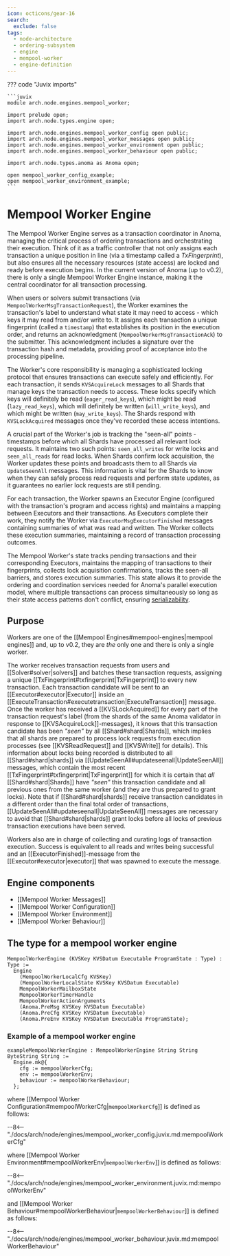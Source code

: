 ```yaml
---
icon: octicons/gear-16
search:
  exclude: false
tags:
  - node-architecture
  - ordering-subsystem
  - engine
  - mempool-worker
  - engine-definition
---
```


??? code "Juvix imports"

    ```juvix
    module arch.node.engines.mempool_worker;

    import prelude open;
    import arch.node.types.engine open;

    import arch.node.engines.mempool_worker_config open public;
    import arch.node.engines.mempool_worker_messages open public;
    import arch.node.engines.mempool_worker_environment open public;
    import arch.node.engines.mempool_worker_behaviour open public;

    import arch.node.types.anoma as Anoma open;

    open mempool_worker_config_example;
    open mempool_worker_environment_example;
    ```

# Mempool Worker Engine

The Mempool Worker Engine serves as a transaction coordinator in Anoma, managing
the critical process of ordering transactions and orchestrating their execution.
Think of it as a traffic controller that not only assigns each transaction a unique
position in line (via a timestamp called a *TxFingerprint*), but also ensures all the
necessary resources (state access) are locked and ready before execution begins. In
the current version of Anoma (up to v0.2), there is only a single Mempool Worker Engine
instance, making it the central coordinator for all transaction processing.

When users or solvers submit transactions (via `MempoolWorkerMsgTransactionRequest`),
the Worker examines the transaction's label to understand what state it may need to
access - which keys it may read from and/or write to. It assigns each transaction a
unique fingerprint (called a `timestamp`) that establishes its position in the
execution order, and returns an acknowledgment (`MempoolWorkerMsgTransactionAck`)
to the submitter. This acknowledgment includes a signature over the transaction
hash and metadata, providing proof of acceptance into the processing pipeline.

The Worker's core responsibility is managing a sophisticated locking protocol that
ensures transactions can execute safely and efficiently. For each transaction, it
sends `KVSAcquireLock` messages to all Shards that manage keys the transaction
needs to access. These locks specify which keys will definitely be read
(`eager_read_keys`), which might be read (`lazy_read_keys`), which will definitely
be written (`will_write_keys`), and which might be written (`may_write_keys`).
The Shards respond with `KVSLockAcquired` messages once they've recorded these
access intentions.

A crucial part of the Worker's job is tracking the "seen-all" points - timestamps
before which all Shards have processed all relevant lock requests. It maintains two
such points: `seen_all_writes` for write locks and `seen_all_reads` for read locks.
When Shards confirm lock acquisition, the Worker updates these points and
broadcasts them to all Shards via `UpdateSeenAll` messages. This information is
vital for the Shards to know when they can safely process read requests and perform
state updates, as it guarantees no earlier lock requests are still pending.

For each transaction, the Worker spawns an Executor Engine (configured with the
transaction's program and access rights) and maintains a mapping between Executors
and their transactions. As Executors complete their work, they notify the Worker
via `ExecutorMsgExecutorFinished` messages containing summaries of what was read
and written. The Worker collects these execution summaries, maintaining a record
of transaction processing outcomes.

The Mempool Worker's state tracks pending transactions and their corresponding
Executors, maintains the mapping of transactions to their fingerprints,
collects lock acquisition confirmations, tracks the seen-all barriers, and stores
execution summaries. This state allows it to provide the ordering and
coordination services needed for Anoma's parallel execution model, where multiple
transactions can process simultaneously so long as their state access patterns
don't conflict, ensuring [serializability](https://en.wikipedia.org/wiki/Database_transaction_schedule#Serializable).

## Purpose

Workers are one of the [[Mempool Engines#mempool-engines|mempool engines]]
and, up to v0.2, they are _the_ only one and there is only a single worker.

The worker receives transaction requests from users and
[[Solver#solver|solvers]] and batches these transaction requests, assigning a
unique [[TxFingerprint#txfingerprint|TxFingerprint]] to every new transaction.
Each transaction candidate will be sent to an [[Executor#executor|Executor]]
inside an [[ExecuteTransaction#executetransaction|ExecuteTransaction]] message.
Once the worker has received a [[KVSLockAcquired]] for every part of the
transaction request's label (from the shards of the same Anoma validator in
response to [[KVSAcquireLock]]-messages), it knows that this transaction
candidate has been _"seen"_ by all [[Shard#shard|Shards]], which implies that
all shards are prepared to process lock requests from execution processes (see
[[KVSReadRequest]] and [[KVSWrite]] for details). This information about locks
being recorded is distributed to all [[Shard#shard|shards]] via
[[UpdateSeenAll#updateseenall|UpdateSeenAll]] messages, which contain the most
recent [[TxFingerprint#txfingerprint|TxFingerprint]] for which it is certain
that _all_ [[Shard#shard|Shards]] have _"seen"_ this transaction candidate and
all previous ones from the same worker (and they are thus prepared to grant
locks). Note that if [[Shard#shard|shards]] receive transaction candidates in a
different order than the final total order of transactions,
[[UpdateSeenAll#updateseenall|UpdateSeenAll]] messages are necessary to avoid
that [[Shard#shard|shards]] grant locks before all locks of previous transaction
executions have been served.

Workers also are in charge of collecting and curating logs of transaction
execution. Success is equivalent to all reads and writes being successful and an
[[ExecutorFinished]]-message from the [[Executor#executor|executor]] that was
spawned to execute the message.

## Engine components

- [[Mempool Worker Messages]]
- [[Mempool Worker Configuration]]
- [[Mempool Worker Environment]]
- [[Mempool Worker Behaviour]]

## The type for a mempool worker engine

<!-- --8<-- [start:MempoolWorkerEngine] -->
```juvix
MempoolWorkerEngine (KVSKey KVSDatum Executable ProgramState : Type) : Type :=
  Engine
    (MempoolWorkerLocalCfg KVSKey)
    (MempoolWorkerLocalState KVSKey KVSDatum Executable)
    MempoolWorkerMailboxState
    MempoolWorkerTimerHandle
    MempoolWorkerActionArguments
    (Anoma.PreMsg KVSKey KVSDatum Executable)
    (Anoma.PreCfg KVSKey KVSDatum Executable)
    (Anoma.PreEnv KVSKey KVSDatum Executable ProgramState);
```
<!-- --8<-- [end:MempoolWorkerEngine] -->

### Example of a mempool worker engine

<!-- --8<-- [start:exampleMempoolWorkerEngine] -->
```juvix
exampleMempoolWorkerEngine : MempoolWorkerEngine String String ByteString String :=
  Engine.mk@{
    cfg := mempoolWorkerCfg;
    env := mempoolWorkerEnv;
    behaviour := mempoolWorkerBehaviour;
  };
```
<!-- --8<-- [start:exampleMempoolWorkerEngine] -->

where [[Mempool Worker Configuration#mempoolWorkerCfg|`mempoolWorkerCfg`]] is defined as follows:

--8<-- "./docs/arch/node/engines/mempool_worker_config.juvix.md:mempoolWorkerCfg"

where [[Mempool Worker Environment#mempoolWorkerEnv|`mempoolWorkerEnv`]] is defined as follows:

--8<-- "./docs/arch/node/engines/mempool_worker_environment.juvix.md:mempoolWorkerEnv"

and [[Mempool Worker Behaviour#mempoolWorkerBehaviour|`mempoolWorkerBehaviour`]] is defined as follows:

--8<-- "./docs/arch/node/engines/mempool_worker_behaviour.juvix.md:mempoolWorkerBehaviour"

